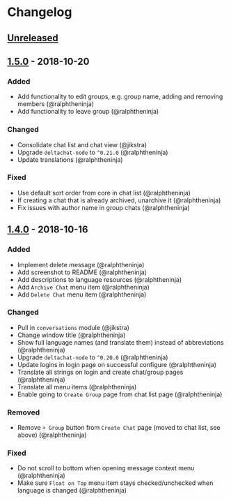 # Changelog

## [Unreleased]

## [1.5.0] - 2018-10-20

### Added
* Add functionality to edit groups, e.g. group name, adding and removing members (@ralphtheninja)
* Add functionality to leave group (@ralphtheninja)

### Changed
* Consolidate chat list and chat view (@jikstra)
* Upgrade `deltachat-node` to `^0.21.0` (@ralphtheninja)
* Update translations (@ralphtheninja)

### Fixed
* Use default sort order from core in chat list (@ralphtheninja)
* If creating a chat that is already archived, unarchive it (@ralphtheninja)
* Fix issues with author name in group chats (@ralphtheninja)

## [1.4.0] - 2018-10-16

### Added
* Implement delete message (@ralphtheninja)
* Add screenshot to README (@ralphtheninja)
* Add descriptions to language resources (@ralphtheninja)
* Add `Archive Chat` menu item (@ralphtheninja)
* Add `Delete Chat` menu item (@ralphtheninja)

### Changed
* Pull in `conversations` module (@jikstra)
* Change window title (@ralphtheninja)
* Show full language names (and translate them) instead of abbreviations (@ralphtheninja)
* Upgrade `deltachat-node` to `^0.20.0` (@ralphtheninja)
* Update logins in login page on successful configure (@ralphtheninja)
* Translate all strings on login and create chat/group pages (@ralphtheninja)
* Translate all menu items (@ralphtheninja)
* Enable going to `Create Group` page from chat list page (@ralphtheninja)

### Removed
* Remove `+ Group` button from `Create Chat` page (moved to chat list, see above) (@ralphtheninja)

### Fixed
* Do not scroll to bottom when opening message context menu (@ralphtheninja)
* Make sure `Float on Top` menu item stays checked/unchecked when language is changed (@ralphtheninja)

[Unreleased]: https://github.com/deltachat/deltachat-desktop/compare/v1.5.0...HEAD
[1.5.0]: https://github.com/deltachat/deltachat-desktop/compare/v1.4.0...v1.5.0
[1.4.0]: https://github.com/deltachat/deltachat-desktop/compare/v1.3.0...v1.4.0

